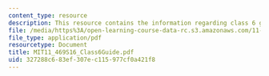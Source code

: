 ```yaml
---
content_type: resource
description: This resource contains the information regarding class 6 guide.
file: /media/https%3A/open-learning-course-data-rc.s3.amazonaws.com/11-469-urban-sociology-in-theory-and-practice-spring-2016/327288c683ef307ec115977cf0a421f8_MIT11_469S16_Class6Guide.pdf
file_type: application/pdf
resourcetype: Document
title: MIT11_469S16_Class6Guide.pdf
uid: 327288c6-83ef-307e-c115-977cf0a421f8
---
```

